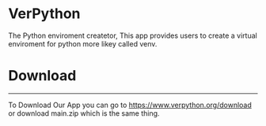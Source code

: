 # VerPython
The Python enviroment createtor, This app provides users to create a virtual enviroment for python more likey called venv.

# Download
_________________________________________________________

To Download Our App you can go to https://www.verpython.org/download
or download main.zip which is the same thing.
